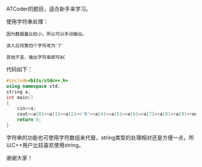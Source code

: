 ATCoder的题目，适合新手来学习。

使用字符串处理：

~~~
因为数据量比较小，所以可以手动输出。

读入后将第四个字符改为'7'

其他不变，输出字符串即可AC
~~~

代码如下：

```cpp
#include<bits/stdc++.h>
using namespace std;
string a;
int main()
{
	cin>>a;
	cout<<a[0]<<a[1]<<a[2]<<'8'<<a[4]<<a[5]<<a[6]<<a[7]<<a[8]<<a[9]<<endl;
	return 0;
}
```

字符串的功能也可使用字符数组来代替，string类型的处理相对还是方便一点，所以C++用户比较喜欢使用string。

谢谢大家！

